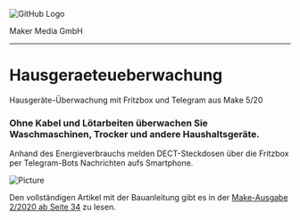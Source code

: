 ![GitHub Logo](http://www.heise.de/make/icons/make_logo.png)

Maker Media GmbH
*** 

# Hausgeraeteueberwachung
Hausgeräte-Überwachung mit Fritzbox und Telegram aus Make 5/20

### Ohne Kabel und Lötarbeiten überwachen Sie Waschmaschinen, Trocker und andere Haushaltsgeräte.

Anhand des Energieverbrauchs melden DECT-Steckdosen über die Fritzbox per Telegram-Bots Nachrichten aufs Smartphone.

![Picture](https://github.com/MakeMagazinDE/Selbstbaugiessautomat/blob/master/IMG_0160_klein.JPG) 

Den vollständigen Artikel mit der Bauanleitung gibt es in der [Make-Ausgabe 2/2020 ab Seite 34](https://www.heise.de/select/make/2020/2/1587400432482472) zu lesen. 
